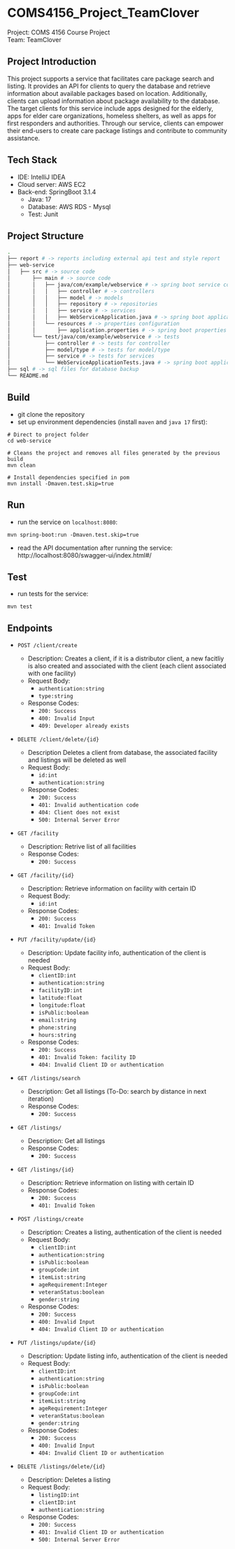 # COMS4156_Project_TeamClover
Project: COMS 4156 Course Project  
Team: TeamClover   

## Project Introduction
This project supports a service that facilitates care package search and listing. 
It provides an API for clients to query the database and retrieve information about available packages based on 
location. Additionally, clients can upload information about package availability to the database. 
The target clients for this service include apps designed for the elderly, apps for elder care organizations, 
homeless shelters, as well as apps for first responders and authorities. Through our service, 
clients can empower their end-users to create care package listings and contribute to community assistance.

## Tech Stack
- IDE: IntelliJ IDEA
- Cloud server: AWS EC2
- Back-end: SpringBoot 3.1.4
    - Java: 17
    - Database: AWS RDS - Mysql
    - Test: Junit

## Project Structure

```bash
.
├── report # -> reports including external api test and style report
├── web-service 
│   ├── src # -> source code
│       ├── main # -> source code
│       │   ├── java/com/example/webservice # -> spring boot service codes
│       │   │   ├── controller # -> controllers
│       │   │   ├── model # -> models
│       │   │   ├── repository # -> repositories
│       │   │   ├── service # -> services
│       │   │   ├── WebServiceApplication.java # -> spring boot application
│       │   └── resources # -> properties configuration
│       │       ├── application.properties # -> spring boot properties
│       └── test/java/com/example/webservice # -> tests
│           ├── controller # -> tests for controller
│           ├── model/type # -> tests for model/type
│           ├── service # -> tests for services
│           └── WebServiceApplicationTests.java # -> spring boot application
├── sql # -> sql files for database backup
└── README.md
```

## Build  
- git clone the repository
- set up environment dependencies (install `maven` and `java 17` first):
```
# Direct to project folder
cd web-service

# Cleans the project and removes all files generated by the previous build
mvn clean

# Install dependencies specified in pom
mvn install -Dmaven.test.skip=true
```

## Run
- run the service on `localhost:8080`:
```
mvn spring-boot:run -Dmaven.test.skip=true
```
- read the API documentation after running the service: http://localhost:8080/swagger-ui/index.html#/ 

## Test
- run tests for the service:
```
mvn test
```

## Endpoints
- `POST /client/create`
  - Description:
    Creates a client, if it is a distributor client, a new facitliy is also created and associated with the client (each client associated with one facility)
  - Request Body:
    - `authentication:string`    
    - `type:string`
  - Response Codes:
    - ```200: Success```
    - ```400: Invalid Input```
    - ```409: Developer already exists```

- `DELETE /client/delete/{id}`
  - Description
    Deletes a client from database, the associated facility and listings will be deleted as well
  - Request Body:
    - `id:int`    
    - `authentication:string`
  - Response Codes:
    - ```200: Success```
    - ```401: Invalid authentication code```
    - ```404: Client does not exist```
    - ```500: Internal Server Error```

- `GET /facility`
  - Description:
    Retrive list of all facilities
  - Response Codes:
    - ```200: Success```

- `GET /facility/{id}`
  - Description:
    Retrieve information on facility with certain ID
  - Request Body:
    - `id:int`
  - Response Codes:
    - ```200: Success```
    - ```401: Invalid Token```

- `PUT /facility/update/{id}`
  - Description:
    Update facility info, authentication of the client is needed
  - Request Body:
    - `clientID:int`
    - `authentication:string` 
    - `facilityID:int`
    - `latitude:float`
    - `longitude:float`
    - `isPublic:boolean`
    - `email:string`
    - `phone:string`
    - `hours:string`
  - Response Codes:
    - ```200: Success```
    - ```401: Invalid Token: facility ID```
    - ```404: Invalid Client ID or authentication```
   
- `GET /listings/search`
  - Description:
    Get all listings (To-Do: search by distance in next iteration)
  - Response Codes:
    - ```200: Success```
      
- `GET /listings/`
  - Description:
    Get all listings
  - Response Codes:
    - ```200: Success```

- `GET /listings/{id}`
  - Description:
    Retrieve information on listing with certain ID
  - Response Codes:
    - ```200: Success```
    - ```401: Invalid Token```
   
- `POST /listings/create`
  - Description:
    Creates a listing, authentication of the client is needed
  - Request Body:
    - `clientID:int`  
    - `authentication:string`    
    - `isPublic:boolean`
    - `groupCode:int`  
    - `itemList:string`    
    - `ageRequirement:Integer`
    - `veteranStatus:boolean`  
    - `gender:string`
  - Response Codes:
    - ```200: Success```
    - ```400: Invalid Input```
    - ```404: Invalid Client ID or authentication```
   
- `PUT /listings/update/{id}`
  - Description:
    Update listing info, authentication of the client is needed
  - Request Body:
    - `clientID:int`  
    - `authentication:string`    
    - `isPublic:boolean`
    - `groupCode:int`  
    - `itemList:string`    
    - `ageRequirement:Integer`
    - `veteranStatus:boolean`  
    - `gender:string`
  - Response Codes:
    - ```200: Success```
    - ```400: Invalid Input```
    - ```404: Invalid Client ID or authentication```

- `DELETE /listings/delete/{id}`
  - Description:
    Deletes a listing
  - Request Body:
    - `listingID:int`    
    - `clientID:int`  
    - `authentication:string`  
  - Response Codes:
    - ```200: Success```
    - ```401: Invalid Client ID or authentication```
    - ```500: Internal Server Error```
